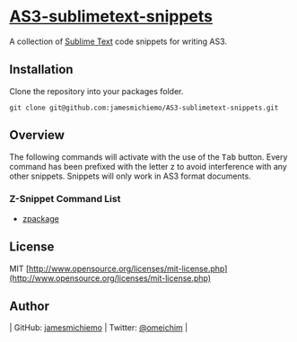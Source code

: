 [AS3-sublimetext-snippets](http://github.com/jamesmichiemo/AS3-sublimetext-snippets)
========================================

A collection of [Sublime Text](http://sublimetext.com) code snippets for writing AS3.

## Installation

Clone the repository into your packages folder.

    git clone git@github.com:jamesmichiemo/AS3-sublimetext-snippets.git

## Overview

The following commands will activate with the use of the <kbd>Tab</kbd> button. Every command has been prefixed with the letter z to avoid interference with any other snippets. Snippets will only work in AS3 format documents.

### Z-Snippet Command List ###

* [zpackage](https://developer.mozilla.org/en-US/docs/AS3/@font-face)


## License
MIT [http://www.opensource.org/licenses/mit-license.php](http://www.opensource.org/licenses/mit-license.php)

## Author

| GitHub: [jamesmichiemo](http://github.com/jamesmichiemo) | Twitter: [@omeichim](http://twitter.com/omeichim) | 